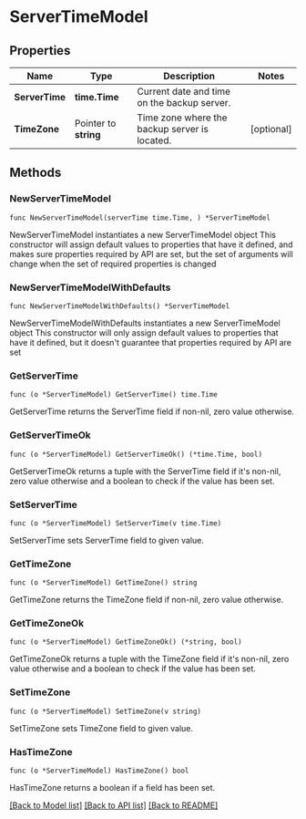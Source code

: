 # ServerTimeModel

## Properties

Name | Type | Description | Notes
------------ | ------------- | ------------- | -------------
**ServerTime** | **time.Time** | Current date and time on the backup server. | 
**TimeZone** | Pointer to **string** | Time zone where the backup server is located. | [optional] 

## Methods

### NewServerTimeModel

`func NewServerTimeModel(serverTime time.Time, ) *ServerTimeModel`

NewServerTimeModel instantiates a new ServerTimeModel object
This constructor will assign default values to properties that have it defined,
and makes sure properties required by API are set, but the set of arguments
will change when the set of required properties is changed

### NewServerTimeModelWithDefaults

`func NewServerTimeModelWithDefaults() *ServerTimeModel`

NewServerTimeModelWithDefaults instantiates a new ServerTimeModel object
This constructor will only assign default values to properties that have it defined,
but it doesn't guarantee that properties required by API are set

### GetServerTime

`func (o *ServerTimeModel) GetServerTime() time.Time`

GetServerTime returns the ServerTime field if non-nil, zero value otherwise.

### GetServerTimeOk

`func (o *ServerTimeModel) GetServerTimeOk() (*time.Time, bool)`

GetServerTimeOk returns a tuple with the ServerTime field if it's non-nil, zero value otherwise
and a boolean to check if the value has been set.

### SetServerTime

`func (o *ServerTimeModel) SetServerTime(v time.Time)`

SetServerTime sets ServerTime field to given value.


### GetTimeZone

`func (o *ServerTimeModel) GetTimeZone() string`

GetTimeZone returns the TimeZone field if non-nil, zero value otherwise.

### GetTimeZoneOk

`func (o *ServerTimeModel) GetTimeZoneOk() (*string, bool)`

GetTimeZoneOk returns a tuple with the TimeZone field if it's non-nil, zero value otherwise
and a boolean to check if the value has been set.

### SetTimeZone

`func (o *ServerTimeModel) SetTimeZone(v string)`

SetTimeZone sets TimeZone field to given value.

### HasTimeZone

`func (o *ServerTimeModel) HasTimeZone() bool`

HasTimeZone returns a boolean if a field has been set.


[[Back to Model list]](../README.md#documentation-for-models) [[Back to API list]](../README.md#documentation-for-api-endpoints) [[Back to README]](../README.md)


